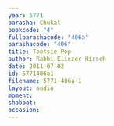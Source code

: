 ```yaml
---
year: 5771
parasha: Chukat
bookcode: "4"
fullparashacode: "406a"
parashacode: "406"
title: Tootsie Pop
author: Rabbi Eliezer Hirsch
date: 2011-07-02
id: 5771406a1
filename: 5771-406a-1
layout: audio
moment: 
shabbat: 
occasion: 
---
```


